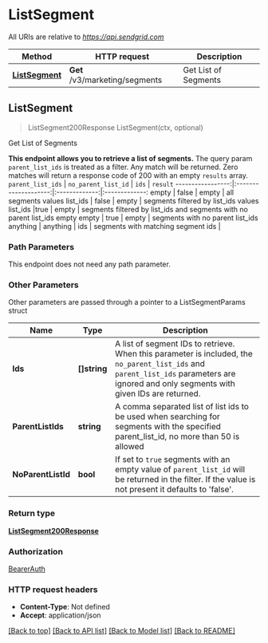 # ListSegment

All URIs are relative to *https://api.sendgrid.com*

Method | HTTP request | Description
------------- | ------------- | -------------
[**ListSegment**](ListSegment.md#ListSegment) | **Get** /v3/marketing/segments | Get List of Segments



## ListSegment

> ListSegment200Response ListSegment(ctx, optional)

Get List of Segments

**This endpoint allows you to retrieve a list of segments.**  The query param `parent_list_ids` is treated as a filter.  Any match will be returned.  Zero matches will return a response code of 200 with an empty `results` array.  `parent_list_ids` | `no_parent_list_id` | `ids` | `result` -----------------:|:--------------------:|:-------------:|:-------------: empty | false | empty | all segments values list_ids | false | empty | segments filtered by list_ids values list_ids |true | empty | segments filtered by list_ids and segments with no parent list_ids empty empty | true | empty | segments with no parent list_ids anything | anything | ids | segments with matching segment ids |

### Path Parameters

This endpoint does not need any path parameter.

### Other Parameters

Other parameters are passed through a pointer to a ListSegmentParams struct


Name | Type | Description
------------- | ------------- | -------------
**Ids** | **[]string** | A list of segment IDs to retrieve. When this parameter is included, the `no_parent_list_ids` and `parent_list_ids` parameters are ignored and only segments with given IDs are returned.
**ParentListIds** | **string** | A comma separated list of list ids to be used when searching for segments with the specified parent_list_id, no more than 50 is allowed
**NoParentListId** | **bool** | If set to `true` segments with an empty value of `parent_list_id` will be returned in the filter.  If the value is not present it defaults to 'false'.

### Return type

[**ListSegment200Response**](ListSegment200Response.md)

### Authorization

[BearerAuth](../README.md#BearerAuth)

### HTTP request headers

- **Content-Type**: Not defined
- **Accept**: application/json

[[Back to top]](#) [[Back to API list]](../README.md#documentation-for-api-endpoints)
[[Back to Model list]](../README.md#documentation-for-models)
[[Back to README]](../README.md)

